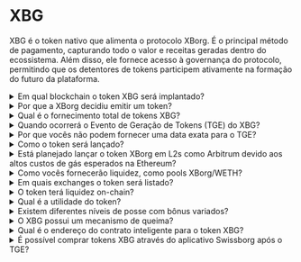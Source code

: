 # XBG

XBG é o token nativo que alimenta o protocolo XBorg. É o principal método de pagamento, capturando todo o valor e receitas geradas dentro do ecossistema. Além disso, ele fornece acesso à governança do protocolo, permitindo que os detentores de tokens participem ativamente na formação do futuro da plataforma.

<details>

<summary>Em qual blockchain o token XBG será implantado?</summary>

O token XBG será implantado na blockchain Ethereum e será conectado à rede Polygon para maior escalabilidade e eficiência. Além disso, uma alocação separada de tokens XBG será reservada para implantação na cadeia Borg assim que estiver totalmente operacional. Essa abordagem multi-chain garante ampla acessibilidade e versatilidade para nossos detentores de tokens.

</details>

<details>

<summary>Por que a XBorg decidiu emitir um token?</summary>

A XBorg está profundamente comprometida em promover um ecossistema centrado na comunidade, e nossa decisão de emitir um token reflete esse compromisso. Ao contrário dos modelos corporativos tradicionais que se concentram na acumulação de valor com base em ações, todos os fluxos de caixa gerados dentro de nosso ecossistema são direcionados ao tesouro da DAO (Organização Autônoma Descentralizada). Esse modelo facilita um envolvimento mais direto da comunidade e alinha interesses de forma mais eficaz.

Ao introduzir o token XBG, criamos uma economia no protocolo em que o token serve como o principal meio de transação. Essa mudança sinaliza uma transição para um modelo mais participativo e orientado pela comunidade, em que cada membro tem voz na direção da plataforma e compartilha de seu sucesso. É uma abordagem inovadora que destaca nossa crença no potencial transformador das redes descentralizadas.

</details>

<details>

<summary>Qual é o fornecimento total de tokens XBG?</summary>

O fornecimento máximo de tokens XBG foi definido em 1.000.000.000 (1 bilhão).

</details>

<details>

<summary>Quando ocorrerá o Evento de Geração de Tokens (TGE) do XBG?</summary>

O TGE ocorrerá no final de 2023.

</details>

<details>

<summary>Por que vocês não podem fornecer uma data exata para o TGE?</summary>

Como equipe, acreditamos que as perspectivas cripto para o final de 2023 e próximo dos halvings do Bitcoin serão positivas. A equipe da XBorg está atualmente em negociações com exchanges de alto nível, cujas opiniões têm considerável peso na determinação do momento ideal para a listagem do token. É importante observar que lançar um token durante períodos de liquidez incerta e interesse em moedas alternativas pode representar um risco.

Além disso, reconhecemos que o valor de um token está na força do ecossistema em que ele opera. Portanto, nosso objetivo é cultivar uma base de usuários de pelo menos 100.000 antes de lançar o token.

Olhando para o futuro, nossa equipe está otimista em relação ao potencial do mercado cripto no final de 2023, especialmente diante dos próximos halvings do Bitcoin.

</details>

<details>

<summary>Como o token será lançado?</summary>

Planejamos lançar o token por meio de um Pool de Inicialização de Liquidez do Balancer. Por favor, observe que isso pode mudar de acordo com os requisitos das exchanges e as condições de mercado.

</details>

<details>

<summary>Está planejado lançar o token XBorg em L2s como Arbitrum devido aos altos custos de gás esperados na Ethereum?</summary>

Sim, o token será lançado na ETH como mercado principal e conectado na Polygon e, eventualmente, em outras L2s.

</details>

<details>

<summary>Como vocês fornecerão liquidez, como pools XBorg/WETH?</summary>

5% do capital da rodada inicial e uma parte significativa da venda pública serão colocados como liquidez em AMMs.

</details>

<details>

<summary>Em quais exchanges o token será listado?</summary>

Estamos considerando discutir com as seguintes partes.

_Exchanges de nível 1:_

* Binance
* Coinbase

_E exchanges de nível 2:_

* Kraken
* OKX
* ByBit
* Kucoin

Embora algumas discussões tenham avançado mais do que outras, não podemos confirmar nenhuma listagem de exchange devido à existência de acordos de confidencialidade em torno de certas discussões.

</details>

<details>

<summary>O token terá liquidez on-chain?</summary>

Sim, um pool uniswap na rede Ethereum (quickswap para Polygon) estará disponível e a XBorg fornecerá a liquidez inicial. Também incentivaremos terceiros a fornecer liquidez com recompensas de LP. 5% do capital da rodada inicial e uma parte significativa da venda pública serão colocados como liquidez em AMMs.

</details>

<details>

<summary>Qual é a utilidade do token?</summary>

O token XBG desempenha um papel crucial na rede, servindo como o principal meio de pagamento, governança e incentivos do protocolo.

**Pagamentos no aplicativo e taxas da plataforma**

XBG é o principal método de pagamento e transações em todo o protocolo, sujeito a certas taxas. Para usuários Web2 que preferem pagamento em moeda fiduciária, a XBorg adquire o equivalente em tokens XBG no mercado aberto. A lista de taxas coletadas por meio do protocolo pode ser encontrada no slide: Sustentabilidade e Receita do Protocolo. Essas taxas são cobradas em XBG.

**Governança**

O token XBG é usado para ações de governança na XBorg DAO após o Evento de Geração de Tokens. Os detentores de tokens XBG têm a capacidade de votar em decisões-chave sobre o desenvolvimento do protocolo.

**Staking**

50% das taxas e receitas pagas em XBG são designadas para o pool de recompensas de staking. A quantidade de recompensas de staking recebidas é determinada pela duração do período de bloqueio e pelo status individual dentro do protocolo.

**Acesso ao Protocolo**

Algumas funcionalidades e utilidades do protocolo estão sujeitas a restrições de acesso com base na quantidade de XBG mantida e no status do usuário dentro do protocolo.

</details>

<details>

<summary>Existem diferentes níveis de posse com bônus variados?</summary>

Atualmente, possuir tokens XBG não confere nenhum nível específico; no entanto, deve-se observar que o acesso a determinados recursos dependerá da quantidade de XBG mantida em posse.

</details>

<details>

<summary>O XBG possui um mecanismo de queima?</summary>

Atualmente, 50% das receitas são alocadas para o rendimento de staking, enquanto o restante é alocado para o tesouro. A governança pode decidir a divisão exata das receitas e alocar uma parte para um mecanismo de queima.

</details>

<details>

<summary>Qual é o endereço do contrato inteligente para o token XBG?</summary>

O contrato do token XBG ainda não foi implantado em testnet ou mainnet. Portanto, não há endereços de contrato disponíveis.

</details>

<details>

<summary>É possível comprar tokens XBG através do aplicativo Swissborg após o TGE?</summary>

É muito provável. Para ser listado na SwissBorg, o token XBG precisa ser listado na Kraken, Binance ou LBank.

</details>

&#x20;